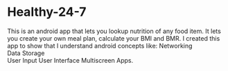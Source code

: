# Healthy-24-7
This is an android app that lets you lookup nutrition of any food item. It lets you create your own meal plan, calculate your BMI and BMR. I created this app to show that I understand android concepts like: 
Networking  
Data Storage  
User Input 
User Interface 
Multiscreen Apps.
